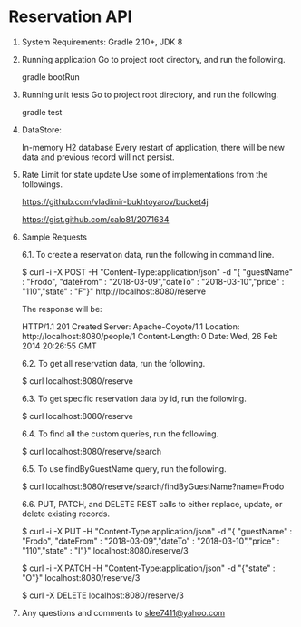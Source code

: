 # Reservation API
1. System Requirements:
	Gradle 2.10+,
	JDK 8
2. Running application
   Go to project root directory, and run the following.
   
   gradle bootRun
3. Running unit tests
   Go to project root directory, and run the following.
   
   gradle test
4. DataStore:
   
   In-memory H2 database
   Every restart of application, there will be new data and previous record will not persist.
5. Rate Limit for state update
   Use some of implementations from the followings.
   
   https://github.com/vladimir-bukhtoyarov/bucket4j
   
   https://gist.github.com/calo81/2071634
   
6. Sample Requests
	
	6.1. To create a reservation data, run the following in command line.
		   
	$ curl -i -X POST -H "Content-Type:application/json" -d "{  \"guestName\" : \"Frodo\",  \"dateFrom\" : \"2018-03-09\",\"dateTo\" : \"2018-03-10\",\"price\" : \"110\",\"state\" : \"F\"}" http://localhost:8080/reserve
		
	The response will be:

	HTTP/1.1 201 Created
	Server: Apache-Coyote/1.1
	Location: http://localhost:8080/people/1
	Content-Length: 0
	Date: Wed, 26 Feb 2014 20:26:55 GMT

	6.2. To get all reservation data, run the following.
	
	$ curl localhost:8080/reserve
	
	6.3. To get specific reservation data by id, run the following.
	
	$ curl localhost:8080/reserve
	
	6.4. To find all the custom queries, run the following.
	
	$ curl localhost:8080/reserve/search
	
	6.5. To use findByGuestName query, run the following.
	
	$ curl localhost:8080/reserve/search/findByGuestName?name=Frodo
	
	6.6. PUT, PATCH, and DELETE REST calls to either replace, update, or delete existing records.
	
	$ curl -i -X PUT -H "Content-Type:application/json" -d "{  \"guestName\" : \"Frodo\",  \"dateFrom\" : \"2018-03-09\",\"dateTo\" : \"2018-03-10\",\"price\" : \"110\",\"state\" : \"I\"}" localhost:8080/reserve/3
	
	$ curl -i -X PATCH -H "Content-Type:application/json" -d "{\"state\" : \"O\"}" localhost:8080/reserve/3
	
	$ curl -X DELETE localhost:8080/reserve/3
   
7. Any questions and comments to slee7411@yahoo.com
